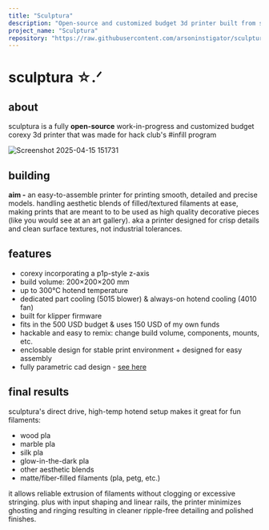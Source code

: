 ```yaml
---
title: "Sculptura"
description: "Open-source and customized budget 3d printer built from scratch for printing multicolor decorative items :D"
project_name: "Sculptura"
repository: "https://raw.githubusercontent.com/arsoninstigator/sculptura/refs/heads/main/README.md"
---
```


# sculptura ☆.ᐟ

## about
sculptura is a fully **open-source** work-in-progress and customized budget corexy 3d printer that was made for hack club's #infill program <br>

![Screenshot 2025-04-15 151731](https://github.com/user-attachments/assets/e3b74c2b-d204-4876-bf18-cc093eb02e41)

## building
<b>aim -</b> an easy-to-assemble printer for printing smooth, detailed and precise models. handling aesthetic blends of filled/textured filaments at ease, making prints that are meant to to be used as high quality decorative pieces (like you would see at an art gallery). aka a printer designed for crisp details and clean surface textures, not industrial tolerances.

## features
- corexy incorporating a p1p-style z-axis
- build volume: 200×200×200 mm
- up to 300°C hotend temperature
- dedicated part cooling (5015 blower) & always-on hotend cooling (4010 fan)
- built for klipper firmware
- fits in the 500 USD budget & uses 150 USD of my own funds
- hackable and easy to remix: change build volume, components, mounts, etc.
- enclosable design for stable print environment + designed for easy assembly
- fully parametric cad design - [see here](https://a360.co/4czRthb)


## final results
sculptura's direct drive, high-temp hotend setup makes it great for fun filaments:
- wood pla
- marble pla
- silk pla
- glow-in-the-dark pla
- other aesthetic blends
- matte/fiber-filled filaments (pla, petg, etc.) <br>

it allows reliable extrusion of filaments without clogging or excessive stringing. plus with input shaping and linear rails, the printer minimizes ghosting and ringing resulting in cleaner ripple-free detailing and polished finishes.